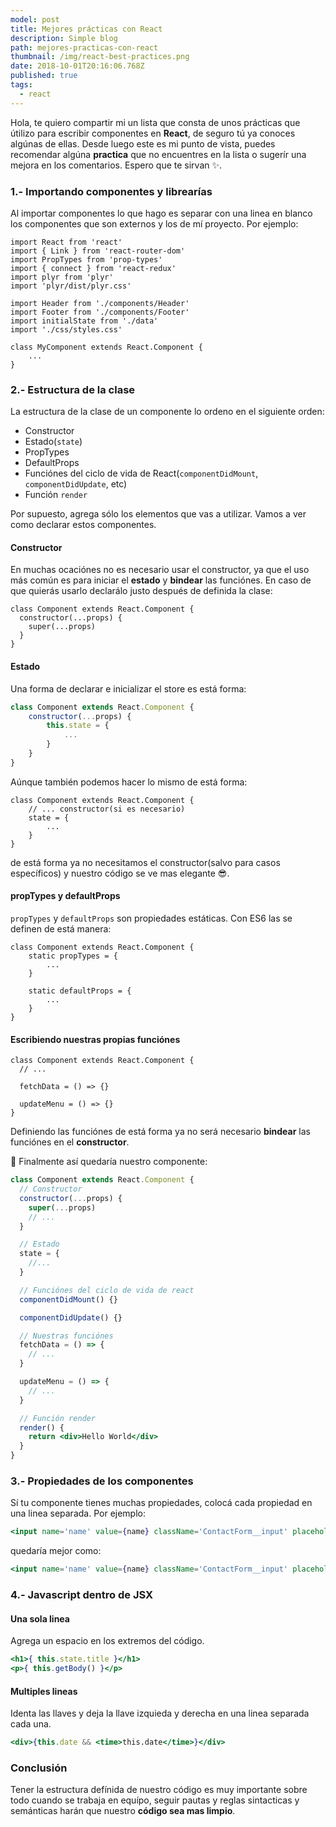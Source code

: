```yaml
---
model: post
title: Mejores prácticas con React
description: Simple blog
path: mejores-practicas-con-react
thumbnail: /img/react-best-practices.png
date: 2018-10-01T20:16:06.768Z
published: true
tags:
  - react
---
```


Hola, te quiero compartir mi un lista que consta de unos prácticas que útilizo para escribir componentes en **React**, de seguro tú ya conoces algúnas de ellas. Desde luego este es mi punto de vista, puedes recomendar algúna **practica** que no encuentres en la lista o sugerír una mejora en los comentarios.
Espero que te sirvan :sparkles:.

### 1.- Importando componentes y librearías

Al importar componentes lo que hago es separar con una linea en blanco los componentes que son externos y los de mí proyecto. Por ejemplo:

```jsx{numberLines: true}{1-6,8-11}
import React from 'react'
import { Link } from 'react-router-dom'
import PropTypes from 'prop-types'
import { connect } from 'react-redux'
import plyr from 'plyr'
import 'plyr/dist/plyr.css'

import Header from './components/Header'
import Footer from './components/Footer'
import initialState from './data'
import './css/styles.css'

class MyComponent extends React.Component {
	...
}
```

### 2.- Estructura de la clase

La estructura de la clase de un componente lo ordeno en el siguiente orden:

- Constructor
- Estado(`state`)
- PropTypes
- DefaultProps
- Funciónes del ciclo de vida de React(`componentDidMount`, `componentDidUpdate`, etc)
- Función `render`

Por supuesto, agrega sólo los elementos que vas a utilizar.
Vamos a ver como declarar estos componentes.

#### Constructor

En muchas ocaciónes no es necesario usar el constructor, ya que el uso más común es para iniciar el **estado** y **bindear** las funciónes. En caso de que quierás usarlo declarálo justo después de definida la clase:

```jsx{numberLines: true}
class Component extends React.Component {
  constructor(...props) {
    super(...props)
  }
}
```

#### Estado

Una forma de declarar e inicializar el store es está forma:

```jsx
class Component extends React.Component {
	constructor(...props) {
		this.state = {
			...
		}
	}
}
```

Aúnque también podemos hacer lo mismo de está forma:

```jsx{3-5}
class Component extends React.Component {
	// ... constructor(si es necesario)
	state = {
		...
	}
}
```

de está forma ya no necesitamos el constructor(salvo para casos específicos) y nuestro código se ve mas elegante :sunglasses:.

#### propTypes y defaultProps

`propTypes` y `defaultProps` son propiedades estáticas. Con ES6 las se definen de está manera:

```jsx{2-4,6-8}
class Component extends React.Component {
	static propTypes = {
		...
	}

	static defaultProps = {
		...
	}
}
```

#### Escribiendo nuestras propias funciónes

```jsx{4-6,8-10}
class Component extends React.Component {
  // ...

  fetchData = () => {}

  updateMenu = () => {}
}
```

Definiendo las funciónes de está forma ya no será necesario **bindear** las funciónes en el **constructor**.

:tada: Finalmente así quedaría nuestro componente:

```jsx
class Component extends React.Component {
  // Constructor
  constructor(...props) {
    super(...props)
    // ...
  }

  // Estado
  state = {
    //...
  }

  // Funciónes del ciclo de vida de react
  componentDidMount() {}

  componentDidUpdate() {}

  // Nuestras funciónes
  fetchData = () => {
    // ...
  }

  updateMenu = () => {
    // ...
  }

  // Función render
  render() {
    return <div>Hello World</div>
  }
}
```

### 3.- Propiedades de los componentes

Sí tu componente tienes muchas propiedades, colocá cada propiedad en una linea separada.
Por ejemplo:

```jsx
<input name='name' value={name} className='ContactForm__input' placeholder='Nombre' type='text' required onChange={this.handleChange} />
```

quedaría mejor como:

```jsx
<input name='name' value={name} className='ContactForm__input' placeholder='Nombre' type='text' required onChange={this.handleChange} />
```

### 4.- Javascript dentro de JSX

#### Una sola linea

Agrega un espacio en los extremos del código.

```jsx
<h1>{ this.state.title }</h1>
<p>{ this.getBody() }</p>
```

#### Multiples lineas

Identa las llaves y deja la llave izquieda y derecha en una linea separada cada una.

```jsx
<div>{this.date && <time>this.date</time>}</div>
```

### Conclusión

Tener la estructura defínida de nuestro código es muy importante sobre todo cuando se trabaja en equípo, seguir pautas y reglas sintacticas y semánticas harán que nuestro **código sea mas limpio**.
